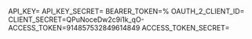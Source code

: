 API_KEY=
API_KEY_SECRET=
BEARER_TOKEN=%
OAUTH_2_CLIENT_ID=
CLIENT_SECRET=QPuNoceDw2c9i1k_qO-
ACCESS_TOKEN=914857532849614849
ACCESS_TOKEN_SECRET=